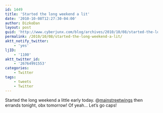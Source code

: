 ```yaml
---
id: 1449
title: 'Started the long weekend a lit'
date: '2010-10-08T12:27:30-04:00'
author: DizkoDan
layout: post
guid: 'http://www.cyberjunx.com/blog/archives/2010/10/08/started-the-long-weekend-a-lit/'
permalink: /2010/10/08/started-the-long-weekend-a-lit/
aktt_notify_twitter:
    - 'yes'
ljID:
    - '1100'
aktt_twitter_id:
    - '26764991553'
categories:
    - Twitter
tags:
    - tweets
    - Twitter
---
```


Started the long weekend a little early today. @[mainstreetwings](http://twitter.com/mainstreetwings) then errands tonight, obx tomorrow! Of yeah… Let’s go caps!